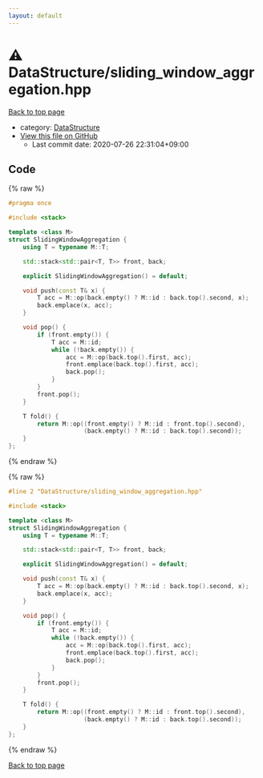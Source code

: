 ```yaml
---
layout: default
---
```


<!-- mathjax config similar to math.stackexchange -->
<script type="text/javascript" async
  src="https://cdnjs.cloudflare.com/ajax/libs/mathjax/2.7.5/MathJax.js?config=TeX-MML-AM_CHTML">
</script>
<script type="text/x-mathjax-config">
  MathJax.Hub.Config({
    TeX: { equationNumbers: { autoNumber: "AMS" }},
    tex2jax: {
      inlineMath: [ ['$','$'] ],
      processEscapes: true
    },
    "HTML-CSS": { matchFontHeight: false },
    displayAlign: "left",
    displayIndent: "2em"
  });
</script>

<script type="text/javascript" src="https://cdnjs.cloudflare.com/ajax/libs/jquery/3.4.1/jquery.min.js"></script>
<script src="https://cdn.jsdelivr.net/npm/jquery-balloon-js@1.1.2/jquery.balloon.min.js" integrity="sha256-ZEYs9VrgAeNuPvs15E39OsyOJaIkXEEt10fzxJ20+2I=" crossorigin="anonymous"></script>
<script type="text/javascript" src="../../assets/js/copy-button.js"></script>
<link rel="stylesheet" href="../../assets/css/copy-button.css" />


# :warning: DataStructure/sliding_window_aggregation.hpp

<a href="../../index.html">Back to top page</a>

* category: <a href="../../index.html#5e248f107086635fddcead5bf28943fc">DataStructure</a>
* <a href="{{ site.github.repository_url }}/blob/master/DataStructure/sliding_window_aggregation.hpp">View this file on GitHub</a>
    - Last commit date: 2020-07-26 22:31:04+09:00




## Code

<a id="unbundled"></a>
{% raw %}
```cpp
#pragma once

#include <stack>

template <class M>
struct SlidingWindowAggregation {
    using T = typename M::T;

    std::stack<std::pair<T, T>> front, back;

    explicit SlidingWindowAggregation() = default;

    void push(const T& x) {
        T acc = M::op(back.empty() ? M::id : back.top().second, x);
        back.emplace(x, acc);
    }

    void pop() {
        if (front.empty()) {
            T acc = M::id;
            while (!back.empty()) {
                acc = M::op(back.top().first, acc);
                front.emplace(back.top().first, acc);
                back.pop();
            }
        }
        front.pop();
    }

    T fold() {
        return M::op((front.empty() ? M::id : front.top().second),
                     (back.empty() ? M::id : back.top().second));
    }
};

```
{% endraw %}

<a id="bundled"></a>
{% raw %}
```cpp
#line 2 "DataStructure/sliding_window_aggregation.hpp"

#include <stack>

template <class M>
struct SlidingWindowAggregation {
    using T = typename M::T;

    std::stack<std::pair<T, T>> front, back;

    explicit SlidingWindowAggregation() = default;

    void push(const T& x) {
        T acc = M::op(back.empty() ? M::id : back.top().second, x);
        back.emplace(x, acc);
    }

    void pop() {
        if (front.empty()) {
            T acc = M::id;
            while (!back.empty()) {
                acc = M::op(back.top().first, acc);
                front.emplace(back.top().first, acc);
                back.pop();
            }
        }
        front.pop();
    }

    T fold() {
        return M::op((front.empty() ? M::id : front.top().second),
                     (back.empty() ? M::id : back.top().second));
    }
};

```
{% endraw %}

<a href="../../index.html">Back to top page</a>


